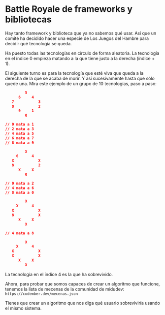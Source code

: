# Battle Royale de frameworks y bibliotecas

Hay tanto framework y biblioteca que ya no sabemos qué usar. Así que un comité ha decidido hacer una especie de Los Juegos del Hambre para decidir qué tecnología se queda.

Ha puesto todas las tecnologías en círculo de forma aleatoria. La tecnología en el índice 0 empieza matando a la que tiene justo a la derecha (índice + 1).

El siguiente turno es para la tecnología que esté viva que queda a la derecha de la que se acaba de morir. Y así sucesivamente hasta que sólo quede una. Mira este ejemplo de un grupo de 10 tecnologías, paso a paso:

```json
         5
      6     4
   7           3
   8           2
      9     1
         0

// 0 mata a 1
// 2 mata a 3
// 4 mata a 5
// 6 mata a 7
// 8 mata a 9

         X
     6      4
   X           X
   8           2
      X     X
         0

// 0 mata a 2
// 4 mata a 6
// 8 mata a 0

         X
     X      4
   X           X
   8           X
      X     X
         X

// 4 mata a 8

         X
     X      4
   X           X
   X           X
      X     X
         X
```

La tecnología en el índice 4 es la que ha sobrevivido.

Ahora, para probar que somos capaces de crear un algoritmo que funcione, tenemos la lista de mecenas de la comunidad de midudev: `https://codember.dev/mecenas.json`

Tienes que crear un algoritmo que nos diga qué usuario sobreviviría usando el mismo sistema.
